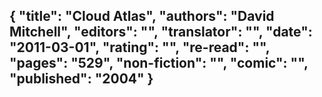 {
 "title": "Cloud Atlas",
 "authors": "David Mitchell",
 "editors": "",
 "translator": "",
 "date": "2011-03-01",
 "rating": "",
 "re-read": "",
 "pages": "529",
 "non-fiction": "",
 "comic": "",
 "published": "2004"
}
---

